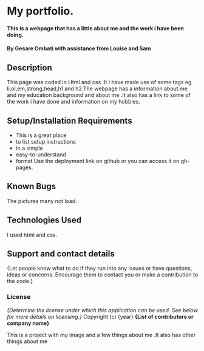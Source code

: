 # My portfolio.
#### This is a webpage that has a little about me and the work i have been doing. 
#### By Gesare Ombati with assistance from Louise and Sam
## Description
This page was coded in Html and css .It i have made use of some tags eg li,ol,em,strong,head,h1 and h2.The webpage has a information about me and my education background and about me .It also has a link to some of the work i have done and information on my hobbies.
## Setup/Installation Requirements
* This is a great place
* to list setup instructions
* in a simple
* easy-to-understand
* format
Use the deployment link on github or you can access it on gh-pages.
## Known Bugs
The pictures many not  load.
## Technologies Used
I used html and css.
## Support and contact details
{Let people know what to do if they run into any issues or have questions, ideas or concerns.  Encourage them to contact you or make a contribution to the code.}
### License
*{Determine the license under which this application can be used.  See below for more details on licensing.}*
Copyright (c) {year} **{List of contributors or company name}**
  
This is a project with my image and a few things about me .It also has other things about me
